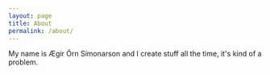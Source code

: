 ```yaml
---
layout: page
title: About
permalink: /about/
---
```


My name is Ægir Örn Símonarson and I create stuff all the time, it's kind of
a problem.
